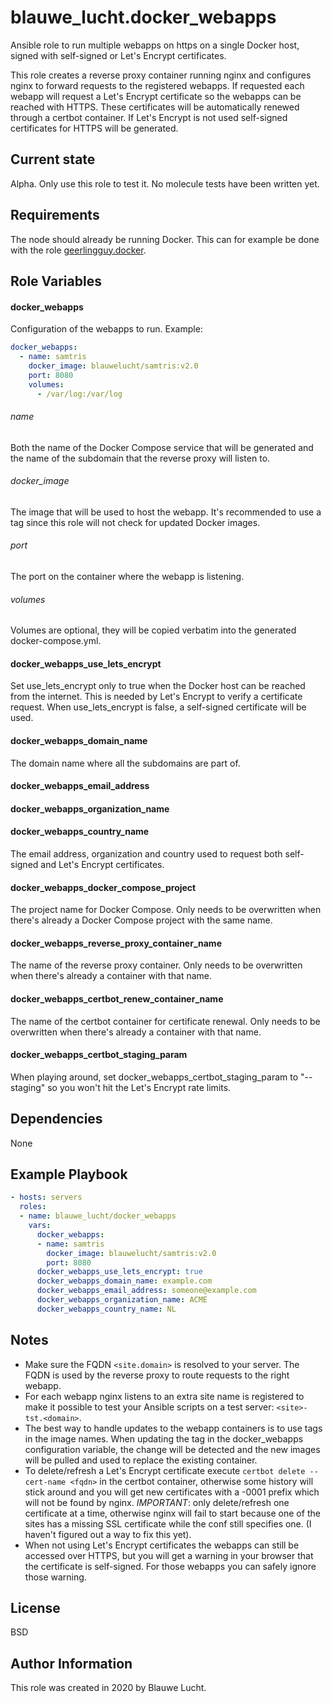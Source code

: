 blauwe_lucht.docker_webapps
=========

Ansible role to run multiple webapps on https on a single Docker host,
signed with self-signed or Let's Encrypt certificates.

This role creates a reverse proxy container running nginx and configures nginx
to forward requests to the registered webapps. If requested each webapp will
request a Let's Encrypt certificate so the webapps can be reached with HTTPS.
These certificates will be automatically renewed through a certbot container.
If Let's Encrypt is not used self-signed certificates for HTTPS will be generated.

Current state
-------------

Alpha. Only use this role to test it. No molecule tests have been written yet.

Requirements
------------

The node should already be running Docker. This can for example be done with
the role [geerlingguy.docker](https://galaxy.ansible.com/geerlingguy/docker).

Role Variables
--------------

#### docker_webapps
Configuration of the webapps to run. Example:

```yaml
docker_webapps:
  - name: samtris
    docker_image: blauwelucht/samtris:v2.0
    port: 8080
    volumes:
      - /var/log:/var/log
```

###### name
Both the name of the Docker Compose service that will be generated
and the name of the subdomain that the reverse proxy will listen to.

###### docker_image
The image that will be used to host the webapp.
It's recommended to use a tag since this role will not check for updated
Docker images.

###### port
The port on the container where the webapp is listening.

###### volumes
Volumes are optional, they will be copied verbatim into the generated
docker-compose.yml.

#### docker_webapps_use_lets_encrypt
Set use_lets_encrypt only to true when the Docker host can be reached from
the internet. This is needed by Let's Encrypt to verify a certificate request.
When use_lets_encrypt is false, a self-signed certificate will be used.

#### docker_webapps_domain_name
The domain name where all the subdomains are part of.

#### docker_webapps_email_address
#### docker_webapps_organization_name
#### docker_webapps_country_name
The email address,  organization and country used to request both
self-signed and Let's Encrypt certificates.

#### docker_webapps_docker_compose_project
The project name for Docker Compose. Only needs to be overwritten when there's
already a Docker Compose project with the same name.

#### docker_webapps_reverse_proxy_container_name
The name of the reverse proxy container. Only needs to be overwritten when
there's already a container with that name.

#### docker_webapps_certbot_renew_container_name
The name of the certbot container for certificate renewal. Only needs to be
overwritten when there's already a container with that name.

#### docker_webapps_certbot_staging_param
When playing around, set docker_webapps_certbot_staging_param to
"--staging" so you won't hit the Let's Encrypt rate limits.

Dependencies
------------

None

Example Playbook
----------------

```yaml
- hosts: servers
  roles:
  - name: blauwe_lucht/docker_webapps
    vars:
      docker_webapps:
      - name: samtris
        docker_image: blauwelucht/samtris:v2.0
        port: 8080
      docker_webapps_use_lets_encrypt: true
      docker_webapps_domain_name: example.com
      docker_webapps_email_address: someone@example.com
      docker_webapps_organization_name: ACME
      docker_webapps_country_name: NL
```

Notes
-----

- Make sure the FQDN ```<site.domain>``` is resolved to your server.
The FQDN is used by the reverse proxy to route requests to the right webapp.
- For each webapp nginx listens to an extra site name is registered to make it possible to test your Ansible
scripts on a test server: ```<site>-tst.<domain>```. 
- The best way to handle updates to the webapp containers is to use tags in the
image names. When updating the tag in the docker_webapps configuration variable,
the change will be detected and the new images will be pulled and used to replace
the existing container.
- To delete/refresh a Let's Encrypt certificate execute ```certbot delete --cert-name <fqdn>```
in the certbot container, otherwise some history will stick around and you will get new certificates with a
-0001 prefix which will not be found by nginx.
_IMPORTANT_: only delete/refresh one certificate at a time, otherwise nginx will fail to start because one of the sites
has a missing SSL certificate while the conf still specifies one. (I haven't figured out a way to fix this yet).
- When not using Let's Encrypt certificates the webapps can still be accessed
over HTTPS, but you will get a warning in your browser that the certificate
is self-signed. For those webapps you can safely ignore those warning.

License
-------

BSD

Author Information
------------------

This role was created in 2020 by Blauwe Lucht.
